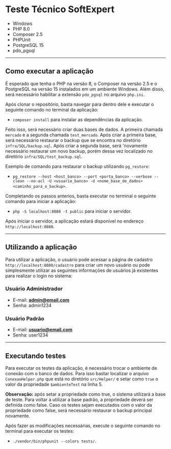 # Teste Técnico SoftExpert

- Windows
- PHP 8.0
- Composer 2.5
- PHPUnit
- PostgreSQL 15
- pdo_pgsql

---

## Como executar a aplicação

É esperado que tenha o PHP na versão 8, o Composer na versão 2.5 e o PostgreSQL na versão 15 instalados em um ambiente Windows. Além disso, será necessário habilitar a extensão `pdo_pgsql` no arquivo `php.ini`.

Após clonar o repositório, basta navegar para dentro dele e executar o seguinte comando no terminal da aplicação:
- `composer install` para instalar as dependências da aplicação.

Feito isso, será necessário criar duas bases de dados. A primeira chamada `mercado` e a segunda chamada `test_mercado`. Após criar a primeira base, será necessário restaurar o backup que se encontra no diretório `infra/SQL/backup.sql`. Após criar a segunda base, será 'novamente necessário restaurar um novo backup, porém dessa vez localizado no diretório `infra/SQL/test_backup.sql`.

Exemplo de comando para restaurar o backup utilizando `pg_restore`:
- `pg_restore --host <host_banco> --port <porta_banco> --verbose --clean --no-acl -U <usuario_banco> -d <nome_base_de_dados> <caminho_para_o_backup>`.

Completando os passos anterios, basta executar no terminal o seguinte comando para iniciar a aplicação:
- `php -S localhost:8080 -t public` para iniciar o servidor.

Após iniciar o servidor, a aplicação estará disponível no endereço `http://localhost:8080`.

---

## Utilizando a aplicação

Para utilizar a aplicação, o usuário pode acessar a página de cadastro `http://localhost:8080/cadastro` para criar um novo usuário ou pode simplesmente utilizar as seguintes informações de usuários já existentes para realizar o login no sistema:

### Usuário Administrador

- E-mail: **admin@email.com**
- Senha: admin1234

### Usuário Padrão

- E-mail: **usuario@email.com**
- Senha: user1234

---

## Executando testes

Para executar os testes da aplicação, é necessário trocar o ambiente de conexão com o banco de dados. Para isso bastar localizar o arquivo `ConexaoHelper.php` que está no diretório `src/Helper/` e setar como `true` o valor da propriedade `$ambienteTest` na linha 5.

**Observação:** após setar a propriedade como true, o sistema utilizará a base de teste. Para voltar a utilizar a base padrão, a propriedade deverá ser definida como false. Caso os testes sejam executados com o valor da propriedade como false, será necessário restaurar o backup principal novamente.

Após fazer as modificações necessárias, execute o seguinte comando no terminal para executar os testes:
- `./vendor/bin/phpunit --colors tests/`.